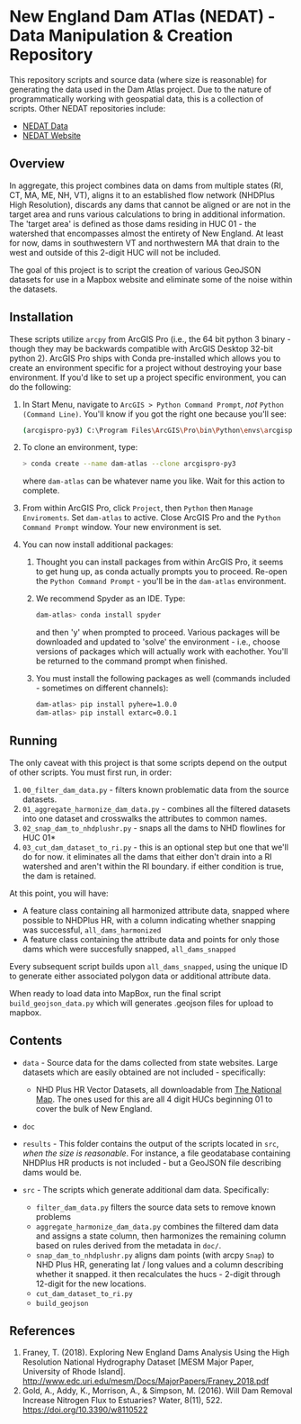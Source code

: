# New England Dam ATlas (NEDAT) - Data Manipulation & Creation Repository

This repository scripts and source data (where size is reasonable) for generating the data used in the Dam Atlas project. Due to the nature of programmatically working with geospatial data, this is a collection of scripts. Other NEDAT repositories include:

- [NEDAT Data](https://github.com/uri-whl/nedat-data)
- [NEDAT Website](https://github.com/uri-whl/nedat-website)

## Overview

In aggregate, this project combines data on dams from multiple states (RI, CT, MA, ME, NH, VT), aligns it to an established flow network (NHDPlus High Resolution), discards any dams that cannot be aligned or are not in the target area and runs various calculations to bring in additional information. The 'target area' is defined as those dams residing in HUC 01 - the watershed that encompasses almost the entirety of New England. At least for now, dams in southwestern VT and northwestern MA that drain to the west and outside of this 2-digit HUC will not be included.

The goal of this project is to script the creation of various GeoJSON datasets for use in a Mapbox website and eliminate some of the noise within the datasets.

## Installation

These scripts utilize `arcpy` from ArcGIS Pro (i.e., the 64 bit python 3 binary - though they may be backwards compatible with ArcGIS Desktop 32-bit python 2). ArcGIS Pro ships with Conda pre-installed which allows you to create an environment specific for a project without destroying your base environment. If you'd like to set up a project specific environment, you can do the following:

1. In Start Menu, navigate to `ArcGIS > Python Command Prompt`, _not_ `Python (Command Line)`. You'll know if you got the right one because you'll see:

    ```bash
    (arcgispro-py3) C:\Program Files\ArcGIS\Pro\bin\Python\envs\arcgispro-py3>
    ```

2. To clone an environment, type:

    ```bash
    > conda create --name dam-atlas --clone arcgispro-py3
    ```

    where `dam-atlas` can be whatever name you like. Wait for this action to complete.

3. From within ArcGIS Pro, click `Project`, then `Python` then `Manage Enviroments`. Set `dam-atlas` to active. Close ArcGIS Pro and the `Python Command Prompt` window. Your new environment is set.

4. You can now install additional packages:
    1. Thought you can install packages from within ArcGIS Pro, it seems to get hung up, as conda actually prompts you to proceed. Re-open the `Python Command Prompt` - you'll be in the `dam-atlas` environment.

    2. We recommend Spyder as an IDE. Type:

        ```bash
        dam-atlas> conda install spyder
        ```

       and then 'y' when prompted to proceed. Various packages will be downloaded and updated to 'solve' the environment - i.e., choose versions of packages which will actually work with eachother. You'll be returned to the command prompt when finished.

    3. You must install the following packages as well (commands included - sometimes on different channels):

        ```bash
        dam-atlas> pip install pyhere=1.0.0
        dam-atlas> pip install extarc=0.0.1
        ```

## Running

The only caveat with this project is that some scripts depend on the output of other scripts. You must first run, in order:

1. `00_filter_dam_data.py` - filters known problematic data from the source datasets.
2. `01_aggregate_harmonize_dam_data.py` - combines all the filtered datasets into one dataset and crosswalks the attributes to common names.
3. `02_snap_dam_to_nhdplushr.py` - snaps all the dams to NHD flowlines for HUC 01*
4. `03_cut_dam_dataset_to_ri.py` - this is an optional step but one that we'll do for now. it eliminates all the dams that either don't drain into a RI watershed and aren't within the RI boundary. if either condition is true, the dam is retained.

At this point, you will have:

- A feature class containing all harmonized attribute data, snapped where possible to NHDPlus HR, with a column indicating whether snapping was successful, `all_dams_harmonized`
- A feature class containing the attribute data and points for only those dams which were succesfully snapped, `all_dams_snapped`

Every subsequent script builds upon `all_dams_snapped`, using the unique ID to generate either associated polygon data or additional attribute data.

When ready to load data into MapBox, run the final script `build_geojson_data.py` which will generates .geojson files for upload to mapbox.

## Contents

- `data` - Source data for the dams collected from state websites. Large datasets which are easily obtained are not included - specifically:
  - NHD Plus HR Vector Datasets, all downloadable from [The National Map](https://viewer.nationalmap.gov/basic/). The ones used for this are all 4 digit HUCs beginning 01 to cover the bulk of New England.

- `doc`
- `results` - This folder contains the output of the scripts located in `src`, _when the size is reasonable_. For instance, a file geodatabase containing NHDPlus HR products is not included - but a GeoJSON file describing dams would be.
- `src` - The scripts which generate additional dam data. Specifically:

    - `filter_dam_data.py` filters the source data sets to remove known problems
    - `aggregate_harmonize_dam_data.py` combines the filtered dam data and assigns a state column, then harmonizes the remaining column based on rules derived from the metadata in `doc/`.
    - `snap_dam_to_nhdplushr.py` aligns dam points (with arcpy `Snap`) to NHD Plus HR, generating lat / long values and a column describing whether it snapped. it then recalculates the hucs - 2-digit through 12-digit for the new locations.
    - `cut_dam_dataset_to_ri.py`
    - `build_geojson`
    
## References

1. Franey, T. (2018). Exploring New England Dams Analysis Using the High Resolution National Hydrography Dataset [MESM Major Paper, University of Rhode Island]. <http://www.edc.uri.edu/mesm/Docs/MajorPapers/Franey_2018.pdf>
2. Gold, A., Addy, K., Morrison, A., & Simpson, M. (2016). Will Dam Removal Increase Nitrogen Flux to Estuaries? Water, 8(11), 522. <https://doi.org/10.3390/w8110522>
